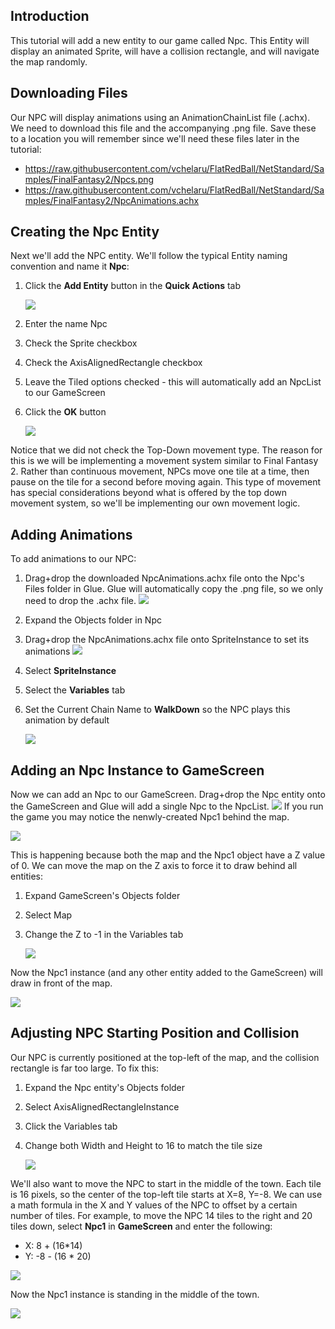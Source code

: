 ## Introduction

This tutorial will add a new entity to our game called Npc. This Entity will display an animated Sprite, will have a collision rectangle, and will navigate the map randomly.

## Downloading Files

Our NPC will display animations using an AnimationChainList file (.achx). We need to download this file and the accompanying .png file. Save these to a location you will remember since we'll need these files later in the tutorial:

-   <https://raw.githubusercontent.com/vchelaru/FlatRedBall/NetStandard/Samples/FinalFantasy2/Npcs.png>
-   <https://raw.githubusercontent.com/vchelaru/FlatRedBall/NetStandard/Samples/FinalFantasy2/NpcAnimations.achx>

## Creating the Npc Entity

Next we'll add the NPC entity. We'll follow the typical Entity naming convention and name it **Npc**:

1.  Click the **Add Entity** button in the **Quick Actions** tab

    ![](/media/2021-03-img_6057b3c80b16a.png)

2.  Enter the name Npc

3.  Check the Sprite checkbox

4.  Check the AxisAlignedRectangle checkbox

5.  Leave the Tiled options checked - this will automatically add an NpcList to our GameScreen

6.  Click the **OK** button

    ![](/media/2021-03-img_6057b43f20fc4.png)

Notice that we did not check the Top-Down movement type. The reason for this is we will be implementing a movement system similar to Final Fantasy 2. Rather than continuous movement, NPCs move one tile at a time, then pause on the tile for a second before moving again. This type of movement has special considerations beyond what is offered by the top down movement system, so we'll be implementing our own movement logic.

## Adding Animations

To add animations to our NPC:

1.  Drag+drop the downloaded NpcAnimations.achx file onto the Npc's Files folder in Glue. Glue will automatically copy the .png file, so we only need to drop the .achx file. [![](/wp-content/uploads/2021/03/2021_March_21_155105.gif)](/wp-content/uploads/2021/03/2021_March_21_155105.gif)

2.  Expand the Objects folder in Npc

3.  Drag+drop the NpcAnimations.achx file onto SpriteInstance to set its animations [![](/wp-content/uploads/2021/03/2021_March_21_150407.gif)](/wp-content/uploads/2021/03/2021_March_21_150407.gif)

4.  Select **SpriteInstance**

5.  Select the **Variables** tab

6.  Set the Current Chain Name to **WalkDown** so the NPC plays this animation by default

    ![](/media/2021-03-img_6057b6090c1b0.png)

## Adding an Npc Instance to GameScreen

Now we can add an Npc to our GameScreen. Drag+drop the Npc entity onto the GameScreen and Glue will add a single Npc to the NpcList. [![](/wp-content/uploads/2021/03/2021_March_21_155510.gif)](/wp-content/uploads/2021/03/2021_March_21_155510.gif) If you run the game you may notice the nenwly-created Npc1 behind the map.

![](/media/2021-03-img_6057b7c9b8b0a.png)

This is happening because both the map and the Npc1 object have a Z value of 0. We can move the map on the Z axis to force it to draw behind all entities:

1.  Expand GameScreen's Objects folder

2.  Select Map

3.  Change the Z to -1 in the Variables tab

    ![](/media/2021-03-img_6057b73a5eb34.png)

Now the Npc1 instance (and any other entity added to the GameScreen) will draw in front of the map.

![](/media/2021-03-img_6057b76bbb497.png)

## Adjusting NPC Starting Position and Collision

Our NPC is currently positioned at the top-left of the map, and the collision rectangle is far too large. To fix this:

1.  Expand the Npc entity's Objects folder

2.  Select AxisAlignedRectangleInstance

3.  Click the Variables tab

4.  Change both Width and Height to 16 to match the tile size

    ![](/media/2021-03-img_6057bb1f34c24.png)

We'll also want to move the NPC to start in the middle of the town. Each tile is 16 pixels, so the center of the top-left tile starts at X=8, Y=-8. We can use a math formula in the X and Y values of the NPC to offset by a certain number of tiles. For example, to move the NPC 14 tiles to the right and 20 tiles down, select **Npc1** in **GameScreen** and enter the following:

-   X: 8 + (16\*14)
-   Y: -8 - (16 \* 20)

![](/media/2021-03-img_6057bcb697dff.png)

Now the Npc1 instance is standing in the middle of the town.

![](/media/2021-03-img_6057be5cc54a3.png)

